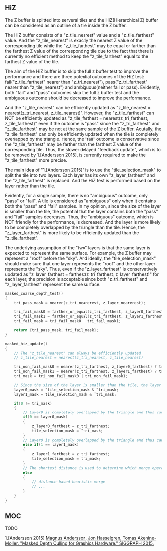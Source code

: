 ## HiZ  

The Z buffer is splitted into serveral tiles and the HiZ(Hierarchical Z) buffer can be considered as an outline of a tile inside the Z buffer.  

The HiZ buffer consists of a "z_tile_nearest" value and a "z_tile_farthest" value. And the "z_tile_nearest" is exactly the nearest Z value of the corresponding tile while the "z_tile_farthest" may be equal or farther than the farthest Z value of the corresponding tile due to the fact that there is currently no efficient method to keep the "z_tile_farthest" equal to the farthest Z value of the tile.   

The aim of the HiZ buffer is to skip the full z buffer test to improve the performance and there are three potential outcomes of the HiZ test: fail("z_tile_farthest" nearer than "z_tri_nearest"), pass("z_tri_farthest" nearer than "z_tile_nearest") and ambiguous(neither fail or pass). Evidently, both "fail" and "pass" outcomes skip the full z buffer test and the ambiguous outcome should be decreased to improve the performance.

And the "z_tile_nearest" can be efficiently updated as "z_tile_nearest = nearest(z_tri_nearest, z_tile_nearest)". However, the "z_tile_farthest" can NOT be efficiently updated as "z_tile_farthest = nearest(z_tri_farthest, z_tile_farthest)" even if the outcome is "pass" since the "z_tri_farthest" and "z_tile_farthest" may be not at the same sample of the Z buffer. Acutally, the "z_tile_farthest" can only be efficiently updated when the tile is completely overlapped by the triangle. Hence, the "fail" outcome is conservative since the "z_tile_farthest" may be farther than the farthest Z value of the corresponding tile. Thus, the slower delayed "feedback update", which is to be removed by 1\.\[Andersson 2015\], is currently required to make the "z_tile_farthest" more precise.  

The main idea of "1\.\[Andersson 2015\]" is to use the "tile_selection_mask" to split the tile into two layers. Each layer has its own "z_layer_farthest" and the "z_tile_farthest" is replaced. And the HiZ test is performed based on the layer rather than the tile.  

Evidently, for a single sample, there is no "ambiguous" outcome, only "pass" or "fail". A tile is considered as "ambiguous" only when it contains both the "pass" and "fail" samples. In my opinion, since the size of the layer is smaller than the tile, the potential that the layer contains both the "pass" and "fail" samples decreases. Thus, the "ambiguous" outcome, which is NOT friendly for the performance, is decreased. And the layer is more likely to be completely overlapped by the triangle than the tile. Hence, the "z_layer_farthest" is more likely to be efficiently updated than the "z_tile_farthest".  

The underlying assumption of the "two" layers is that the same layer is expected to represent the same surface. For example, the Z buffer may represent a "roof" before the "sky". And ideally, the "tile_selection_mask" should make sure that one layer represents the "roof" and the other layer represents the "sky". Thus, even if the "z_layer_farthest" is conservatively updated as "z_layer_farthest = farthest(z_tri_farthest, z_layer_farthest)" for each layer, the precision is acceptable since both "z_tri_farthest" and "z_layer_farthest" represent the same surface.  

```c++
masked_coarse_depth_test()
{
    tri_pass_mask = nearer(z_tri_nearerest, z_layer_nearerest);

    tri_fail_mask0 = farther_or_equal(z_tri_farthest, z_layer0_farthest) ? tri_rast_mask & ˜tile_selection_mask : 0;
    tri_fail_mask1 = farther_or_equal(z_tri_farthest, z_layer1_farthest) ? tri_rast_mask & tile_selection_mask : 0;  
    tri_fail_mask = tri_fail_mask0 | tri_fail_mask1;

    return {tri_pass_mask, tri_fail_mask};
}
```

```c++
masked_hiz_update()
{
    // The "z_tile_nearest" can always be efficiently updated
    // z_tile_nearest = nearest(z_tri_nearest, z_tile_nearest)

    tri_non_fail_mask0 = nearer(z_tri_farthest, z_layer0_farthest) ? tri_rast_mask & ˜tile_selection_mask : 0;
    tri_non_fail_mask1 = nearer(z_tri_farthest, z_layer1_farthest) ? tri_rast_mask & tile_selection_mask : 0;
    tri_mask = tri_non_fail_mask0 | tri_non_fail_mask1;

    // Since the size of the layer is smaller than the tile, the layer is more likely to be completely overlapped by the triangle than the tile, and thus the "z_layer_farthest" is more likely to be efficiently updated than the "z_tile_farthest".  
    layer0_mask = ˜tile_selection_mask & ˜tri_mask;
    layer1_mask = tile_selection_mask & ˜tri_mask;

    if(0 != tri_mask)
    {
        // Layer0 is completely overlapped by the triangle and thus can be efficiently updated.
        if(0 == layer0_mask)
        {
            z_layer0_farthest = z_tri_farthest;
            tile_selection_mask = ˜tri_mask;
        }
        // Layer0 is completely overlapped by the triangle and thus can be efficiently updated.
        else if(1 == layer1_mask)
        {
            z_layer1_farthest = z_tri_farthest;
            tile_selection_mask = tri_mask;   
        }
        // The shortest distance is used to determine which merge operation is performed.
        else
        {
            // distance-based heuristic merge
            // ... 
        }
    }
}
```

## MOC  
TODO

1\.\[Andersson 2015\] [Magnus Andersson, Jon Hasselgren, Tomas Akenine-Moller. "Masked Depth Culling for Graphics Hardware." SIGGRAPH 2015.](https://fileadmin.cs.lth.se/graphics/research/papers/2015/ZMM/)  
